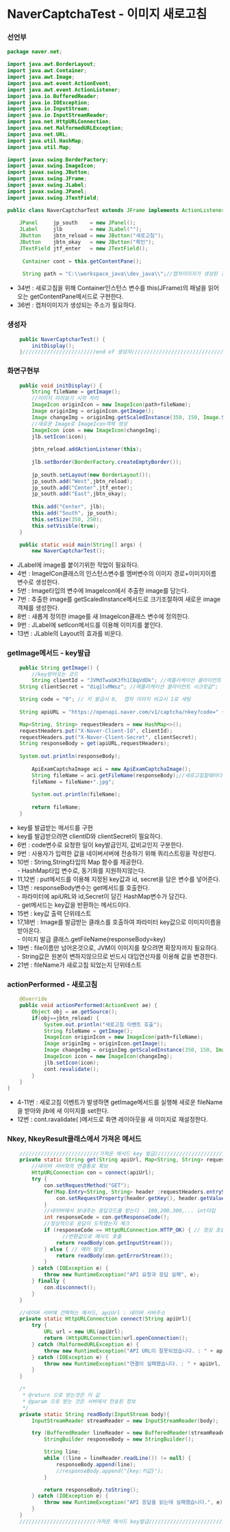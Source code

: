 # NaverCaptchaTest - 이미지 새로고침

### 선언부

```java
package naver.net;

import java.awt.BorderLayout;
import java.awt.Container;
import java.awt.Image;
import java.awt.event.ActionEvent;
import java.awt.event.ActionListener;
import java.io.BufferedReader;
import java.io.IOException;
import java.io.InputStream;
import java.io.InputStreamReader;
import java.net.HttpURLConnection;
import java.net.MalformedURLException;
import java.net.URL;
import java.util.HashMap;
import java.util.Map;

import javax.swing.BorderFactory;
import javax.swing.ImageIcon;
import javax.swing.JButton;
import javax.swing.JFrame;
import javax.swing.JLabel;
import javax.swing.JPanel;
import javax.swing.JTextField;

public class NaverCaptcharTest extends JFrame implements ActionListener {
	
	JPanel     jp_south    = new JPanel();
	JLabel     jlb         = new JLabel("");
	JButton    jbtn_reload = new JButton("새로고침");
	JButton    jbtn_okay   = new JButton("확인");
	JTextField jtf_enter   = new JTextField();
	
	 Container cont = this.getContentPane();	
	
	 String path = "C:\\workspace_java\\dev_java\\";//캡처이미지가 생성된 경로
```

* 34번 : 새로고침을 위해 Container인스턴스 변수를 this(JFrame)의 패널을 읽어오는 getContentPane메서드로 구현한다.
* 36번 : 캡처이미지가 생성되는 주소가 필요하다.

### 생성자

```java
	public NaverCaptcharTest() {
		initDisplay();
	}////////////////////////end of 생성자//////////////////////////////

```

### 화면구현부

```java
	public void initDisplay() {
		String fileName = getImage();
		//이미지 미리보기 시작 처리
		ImageIcon originIcon = new ImageIcon(path+fileName);
		Image originImg = originIcon.getImage();
		Image changeImg = originImg.getScaledInstance(350, 150, Image.SCALE_SMOOTH);
		//새로운 Image로 ImageIcon객체 생성
		ImageIcon icon = new ImageIcon(changeImg);
		jlb.setIcon(icon);
		
		jbtn_reload.addActionListener(this);
		
		jlb.setBorder(BorderFactory.createEmptyBorder());
		
		jp_south.setLayout(new BorderLayout());
		jp_south.add("West",jbtn_reload);
		jp_south.add("Center",jtf_enter);
		jp_south.add("East",jbtn_okay);
		
		this.add("Center", jlb);
		this.add("South", jp_south);
		this.setSize(350, 250);
		this.setVisible(true);
	}

	public static void main(String[] args) {
		new NaverCaptcharTest();
```

* JLabel에 image를 붙이기위한 작업이 필요하다.
* 4번 : ImageICon클래스의 인스턴스변수를 멤버변수의 이미지 경로+이미지이름 변수로 생성한다.
* 5번 : Image타입의 변수에 ImageIcon에서 추출한 image를 담는다.
* 7번 : 추출한 image를 getScaledInstance메서드로 크기조절하여 새로운 image객체를 생성한다.
* 8번 : 새롭게 정의한 image를 새 ImageIcon클래스 변수에 정의한다.
* 9번 : JLabel에 setIcon메서드를 이용해 이미지를 붙인다.
* 13번 : JLable의 Layout의 효과를 비운다.

### getImage메서드 - key발급

```java
	public String getImage() {
		//key받아오는 코드
		String clientId = "JVMdTwabK3fh1C8qVdDk"; //애플리케이션 클라이언트 아이디값";
    String clientSecret = "diq1lvMWsz"; //애플리케이션 클라이언트 시크릿값";

    String code = "0"; // 키 발급시 0,  캡차 이미지 비교시 1로 세팅
    
    String apiURL = "https://openapi.naver.com/v1/captcha/nkey?code=" + code;

    Map<String, String> requestHeaders = new HashMap<>();
    requestHeaders.put("X-Naver-Client-Id", clientId);
    requestHeaders.put("X-Naver-Client-Secret", clientSecret);
    String responseBody = get(apiURL,requestHeaders);     
        
    System.out.println(responseBody);
        
		ApiExamCaptchaImage aci = new ApiExamCaptchaImage();
		String fileName = aci.getFileName(responseBody);//새로고침할때마다 바뀐다.
		fileName = fileName+".jpg";
		
		System.out.println(fileName);
		
		return fileName;
	}
```

* key를 발급받는 메서드를 구현
* key를 발급받으려면 clientID와 clientSecret이 필요하다.
* 6번 : code변수로 요청한 일이 key발급인지, 값비교인지 구분한다.
* 9번 : 사용자가 입력한 값을 네이버서버에 전송하기 위해 쿼리스트링을 작성한다.
* 10번 : String,String타입의 Map 함수를 제공한다.\
  \- HashMap타입 변수로,  동기화를 지원하지않는다.
* 11,12번 : put메서드를 이용해 지정된 key값과 id, secret을 담은 변수를 넣어준다.
* 13번 : responseBody변수는 get메서드를 호출한다.\
  \- 파라미터에 apiURL와 id,Secret이 담긴 HashMap변수가 담긴다.\
  \- get메서드는 key값을 반환하는 메서드이다.
* 15번 : key값 출력 단위테스트
* 17,18번 : Image를 발급받는 클래스를 호출하여 파라미터 key값으로 이미지이름을 받아온다.\
  \- 이미지 발급 클래스.getFileName(responseBody=key)
* 19번 : file이름만 넘어온것으로, JVM이 이미지를 찾으려면 확장자까지 필요하다.\
  \- String값은 원본이 변하지않으므로 반드시 대입연산자를 이용해 값을 변경한다.
* 21번 : fileName가 새로고침 되었는지 단위테스트

### actionPerformed - 새로고침

```java
	@Override
	public void actionPerformed(ActionEvent ae) {
		Object obj = ae.getSource();
		if(obj==jbtn_reload) {
			System.out.println("새로고침 이벤트 호출");
			String fileName = getImage();
			ImageIcon originIcon = new ImageIcon(path+fileName);
			Image originImg = originIcon.getImage();
			Image changeImg = originImg.getScaledInstance(350, 150, Image.SCALE_SMOOTH);
			ImageIcon icon = new ImageIcon(changeImg);
			jlb.setIcon(icon);
			cont.revalidate();
		}
	}
}
```

* 4-11번 : 새로고침 이벤트가 발생하면 getImage메서드를 실행해 새로운 fileName을 받아와 jlb에 새 이미지를 set한다.
* 12번 : cont.ravalidate( )메서드로 화면 레이아웃을 새 이미지로 재설정한다.

### Nkey, NkeyResult클래스에서 가져온 메서드

```java
	//////////////////////////가져온 메서드 key 발급/////////////////////////////////
    private static String get(String apiUrl, Map<String, String> requestHeaders){
    	//네이버 서버와의 연결통로 확보
        HttpURLConnection con = connect(apiUrl);
        try {
            con.setRequestMethod("GET");
            for(Map.Entry<String, String> header :requestHeaders.entrySet()) {
                con.setRequestProperty(header.getKey(), header.getValue());
            }
            //네이버에서 보내주는 응답코드를 받는다 - 100,200,300,... int타입
            int responseCode = con.getResponseCode();
            //정상적으로 응답이 도착했는지 체크
            if (responseCode == HttpURLConnection.HTTP_OK) { // 정상 호출
            	  //반환값으로 메서드 호출
                return readBody(con.getInputStream());
            } else { // 에러 발생
                return readBody(con.getErrorStream());
            }
        } catch (IOException e) {
            throw new RuntimeException("API 요청과 응답 실패", e);
        } finally {
            con.disconnect();
        }
    }
```

```java
    //네이버 서버에 건택하는 메서드, apiUrl : 네이버 서버주소
    private static HttpURLConnection connect(String apiUrl){
        try {
            URL url = new URL(apiUrl);
            return (HttpURLConnection)url.openConnection();
        } catch (MalformedURLException e) {
            throw new RuntimeException("API URL이 잘못되었습니다. : " + apiUrl, e);
        } catch (IOException e) {
            throw new RuntimeException("연결이 실패했습니다. : " + apiUrl, e);
        }
    }
```

```java
    /*
     * @return 으로 받는것은 키 값
     * @param 으로 받는 것은 서버에서 전송된 정보
     */
    private static String readBody(InputStream body){
        InputStreamReader streamReader = new InputStreamReader(body);

        try (BufferedReader lineReader = new BufferedReader(streamReader)) {
            StringBuilder responseBody = new StringBuilder();

            String line;
            while ((line = lineReader.readLine()) != null) {
                responseBody.append(line);
                //responseBody.append("{key:키값}");
            }

            return responseBody.toString();
        } catch (IOException e) {
            throw new RuntimeException("API 응답을 읽는데 실패했습니다.", e);
        }
    }
    /////////////////////////가져온 메서드 key발급///////////////////////////////
```
